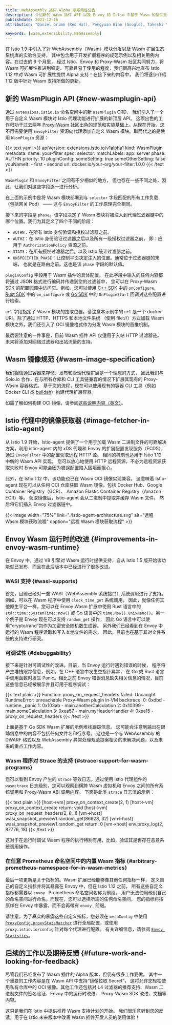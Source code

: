 ```yaml
---
title: WebAssembly 插件 Alpha 版可用性公告
description: 介绍新的 Wasm 插件 API 以及 Envoy 和 Istio 中基于 Wasm 的插件支持的更新。
publishdate: 2021-12-16
attribution: "Daniel Grimm (Red Hat), Pengyuan Bian (Google), Takeshi Yoneda (Tetrate); Translated By: Wilson Wu (DaoCloud)"

keywords: [wasm,extensibility,WebAssembly]
---
```


[在 Istio 1.9 中引入了](../wasm-progress/)对
WebAssembly（Wasm）模块分发以及 Wasm 扩展生态系统库的实验性支持，
其中包含用于开发扩展程序的规范示例以及相关用例内容。在过去的 9 个月里，
经过 Istio、Envoy 和 Proxy-Wasm 社区共同努力，将 Wasm
可扩展性推进到稳定、可靠且易于使用的程度，我们很高兴地宣布
Istio 1.12 中对 Wasm 可扩展性提供 Alpha 支持！在接下来的内容中，
我们将逐步介绍 1.12 版中针对 Wasm 支持所做的更新。

## 新的 WasmPlugin API {#new-wasmplugin-api}

通过 `extensions.istio.io` 命名空间中的新 `WasmPlugin` CRD，
我们引入了一个用于自定义 Wasm 模块对 Istio 代理功能进行扩展的新顶层 API。
这项出色的工作归功于过去两年 [Proxy-Wasm](https://github.com/proxy-wasm)
社区出色的规范和实施基础上。从现在开始，您不再需要使用 `EnvoyFilter`
资源向代理添加自定义 Wasm 模块。取而代之的是使用 `WasmPlugin` 资源：

{{< text yaml >}}
apiVersion: extensions.istio.io/v1alpha1
kind: WasmPlugin
metadata:
  name: your-filter
spec:
  selector:
    matchLabels:
      app: server
  phase: AUTHN
  priority: 10
  pluginConfig:
    someSetting: true
    someOtherSetting: false
    youNameIt:
    - first
    - second
  url: docker.io/your-org/your-filter:1.0.0
{{< /text >}}

`WasmPlugin` 和 `EnvoyFilter` 之间有不少相似的地方，
但也存在一些不同之处，因此，让我们对这些字段逐一进行分析。

在上面的示例中是将 Wasm 模块部署到与 `selector` 字段匹配的所有工作负载
（包括网关 Pod） —— 这与 `EnvoyFilter` 的工作原理完全相同。

接下来的字段是 `phase`。该字段决定了 Wasm
模块将被注入到代理过滤器链中的哪个位置。我们为其定义了四个不同的阶段：

* `AUTHN`：在所有 Istio 身份验证和授权过滤器之前。
* `AUTHZ`：在 Istio 身份验证过滤器之后以及所有一级授权过滤器之前，
  即：应用于 `AuthorizationPolicy` 资源之前。
* `STATS`：在所有授权过滤器之后，以及 Istio 统计过滤器之前。
* `UNSPECIFIED_PHASE`：让控制平面决定注入的位置。通常位于过滤器链的末端，
  也就是在路由之前。这也是该 `phase` 字段的默认值。

`pluginConfig` 字段用于 Wasm 插件的具体配置。
在此字段中输入的任何内容都将通过 JSON 格式进行编码并传递到您的过滤器中，
您可以在 Proxy-Wasm SDK 的配置回调中访问它。例如，您可以使用
[C++ SDK](https://github.com/proxy-wasm/proxy-wasm-cpp-sdk/blob/fd0be8405db25de0264bdb78fae3a82668c03782/proxy_wasm_api.h#L329-L331)
中的 `onConfigure`、[Rust SDK](https://github.com/proxy-wasm/proxy-wasm-rust-sdk/blob/v0.1.4/src/dispatcher.rs#L255)
中的 `on_configure` 或 [Go SDK](https://github.com/tetratelabs/proxy-wasm-go-sdk/blob/v0.15.0/proxywasm/types/context.go#L74)
中的 `OnPluginStart` 回调对这些配置进行检索。

`url` 字段指定了 Wasm 模块的拉取位置。请注意本示例中的 `url`
是一个 docker URI。除了通过 HTTP、HTTPS 和本地文件系统
（使用 file://）方式加载 Wasm 模块之外，我们还引入了
OCI 镜像格式作为分发 Wasm 模块的首推机制。

最后要注意的一件事是，目前 Wasm 插件 API 仅适用于入站 HTTP 过滤器链。
未来将添加对网络过滤器和出站流量的支持。

## Wasm 镜像规范 {#wasm-image-specification}

我们相信通过容器来存储、发布和管理代理扩展是一个理想的方式，
因此我们与 Solo.io 合作，在与所有仓库和 CLI
工具链兼容的情况下扩展其现有的 Proxy-Wasm 容器格式。
基于您的流程，现在可以使用现有的容器 CLI 工具（例如 Docker CLI
或 [buildah](https://buildah.io/)）构建代理扩展容器。

如需了解如何构建 OCI 镜像，请参阅[这些说明内容（英文）](https://github.com/istio-ecosystem/wasm-extensions/blob/master/doc/how-to-build-oci-images.md)。

## Istio 代理中的镜像获取器 {#image-fetcher-in-istio-agent}

从 Istio 1.9 开始，Istio-agent 提供了一个用于加载 Wasm
二进制文件的可靠解决方案，利用 istio-agent 内的 xDS 代理和 Envoy
的扩展配置发现服务（ECDS），通过 `EnvoyFilter` 中的配置获取远程 HTTP 源。
相同的机制也适用于 Istio 1.12 中新的 Wasm API 实现。
您可以放心地使用 HTTP 远程资源，不必为远程资源获取失败时 Envoy
可能会因为错误配置陷入困境而担心。

此外，在 Istio 1.12 中，该功能也已在 Wasm OCI 镜像实现兼容。
这意味着 Istio-agent 现在可以从任何 OCI 仓库获取 Wasm 镜像，包括
Docker Hub、Google Container Registry（GCR）、
Amazon Elastic Container Registry（Amazon ECR）等。
获取镜像后，Istio-agent 会从二进制中提取并缓存 Wasm 文件，
然后将它们插入 Envoy 过滤器链中。

{{< image width="75%"
    link="./istio-agent-architecture.svg"
    alt="远程 Wasm 模块获取流程"
    caption="远程 Wasm 模块获取流程"
    >}}

## Envoy Wasm 运行时的改进 {#improvements-in-envoy-wasm-runtime}

在 Envoy 中，通过 V8 引擎对 Wasm 运行时提供支持，自从 Istio 1.5
版开始该功能就已发布，而且在此后版本中已经进行了很多改进。

### WASI 支持 {#wasi-supports}

首先，目前已经对一些 WASI（WebAssembly 系统接口）系统调用进行了支持。
例如，可以在 Wasm 程序中使用 `clock_time_get` 系统调用，
因此，就像任何其他原生平台一样，您可以在 Envoy Wasm 扩展中使用
Rust 语言中的 `std::time::SystemTime::now()` 或 Go 语言中的
`time.Now().UnixNano()`。另一个例子是 Envoy 现在可以支持 `random_get` 操作，
因此 Go 语言中可以使用“crypto/rand”包作为加密安全随机数生成器。
另外我们已经看到在 Envoy 中运行的 Wasm 程序读取和写入本地文件的需求，
因此，目前也在基于其对文件系统的支持进行研究。

### 可调试性 {#debuggability}

接下来是针对可调试性的改进。目前，当 Envoy 运行时遇到错误的时候，
程序将产生堆栈跟踪信息，例如，在 C++ 语言中发生空指针异常，
在 Go 或 Rust 语言中调用函数时发生 Panic。相比之前 Envoy
错误消息缺失相关信息的情况，目前这些信息已经被展示并且可用于程序调试：

{{< text plain >}}
Function: proxy_on_request_headers failed: Uncaught RuntimeError: unreachable
Proxy-Wasm plugin in-VM backtrace:
  0:  0xdbd - runtime._panic
  1:  0x103ab - main.anotherCalculation
  2:  0x10399 - main.someCalculation
  3:  0xea57 - main.myHeaderHandler
  4:  0xea15 - proxy_on_request_headers
{{< /text >}}

上面是基于 Go SDK Wasm 扩展的示例堆栈跟踪信息。
您可能会注意到输出在跟踪信息中的内容不包括任何文件名和行序号。
这也是一个与 WebAssembly 的 DWARF 格式以及 WebAssembly
异常处理规范提案相关的未解决问题，以及未来的重点工作内容。

### Wasm 程序对 Strace 的支持 {#strace-support-for-wasm-programs}

您可以看到 Envoy 产生的 `strace` 等效日志。通过使用 Istio
代理组件的 `wasm:trace` 日志级别，您可以观察到横跨 Wasm 虚拟机和
Envoy 之间的所有系统调用和 Proxy-Wasm ABI 调用内容。
下面是此类 `strace` 日志流的示例：

{{< text plain >}}
[host->vm] proxy_on_context_create(2, 1)
[host<-vm] proxy_on_context_create return: void
[host->vm] proxy_on_request_headers(2, 8, 1)
[vm->host] wasi_snapshot_preview1.random_get(86928, 32)
[vm<-host] wasi_snapshot_preview1.random_get return: 0
[vm->host] env.proxy_log(2, 87776, 18)
{{< /text >}}

这对于在运行时调试 Wasm 程序的执行特别有用，比如，验证其是否存在恶意系统调用操作。

### 在任意 Prometheus 命名空间中的内置 Wasm 指标 {#arbitrary-prometheus-namespace-for-in-wasm-metrics}

最后一项更新是关于指标的。Wasm 扩展已经能够像其他任何指标一样，
定义自己的自定义指标并将其暴露在 Envoy 中，但在 Istio 1.12 之前，
所有这些自定义指标都需要以 `envoy_` Prometheus 命名空间名称为前缀，
用户无法使用他们自己的命名空间进行命名。而现在，您可以选择所需的任何命名空间，
您的指标将按原样在 Envoy 中暴露，而不会再带有 `envoy_` 前缀。

请注意，为了真实的暴露这些自定义指标，您必须在 `meshConfig` 中使用
[`ProxyConfig.proxyStatsMatcher`](/zh/docs/reference/config/istio.mesh.v1alpha1/#ProxyConfig-ProxyStatsMatcher)
进行全局配置，或使用 `proxy.istio.io/config` 针对每个代理进行配置。
有关详细信息，请参阅 [`Envoy Statistics`](/zh/docs/ops/configuration/telemetry/envoy-stats/)。

## 后续的工作以及期待反馈 {#future-work-and-looking-for-feedback}

尽管我们已经发布了 Wasm 插件的 Alpha 版本，但仍有很多工作要做。
其中一个重要的工作内容是在 Wasm API 中支持“镜像拉取 Secret”，
这将允许您轻松使用私有仓库中的 OCI 镜像。其他工作还包括对 L4
过滤器的推荐支持、Wasm 二进制文件的签名验证、Envoy 中的运行时改进、
Proxy-Wasm SDK 改进、文档等内容。

这只是我们在 Istio 中提供推荐 Wasm 支持计划的开始。
我们很乐意听到您的反馈，用于在 Istio 未来版本中改善 Wasm 插件开发人员的使用体验！
